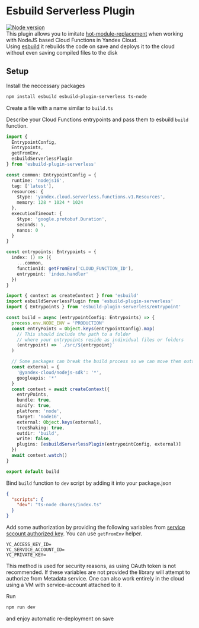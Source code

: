 # Esbuild Serverless Plugin
[![Node version](https://img.shields.io/npm/v/esbuild-plugin-serverless.svg?style=flat)](https://www.npmjs.com/package/esbuild-plugin-serverless) \
This plugin allows you to imitate [hot-module-replacement](https://webpack.js.org/guides/hot-module-replacement/) when working with NodeJS based Cloud Functions in Yandex Cloud. \
Using [esbuild](esbuild.github.io) it rebuilds the code on save and deploys it to the cloud without even saving compiled files to the disk

## Setup
Install the neccessary packages
````bash
npm install esbuild esbuild-plugin-serverless ts-node
````

Create a file with a name similar to `build.ts`

Describe your Cloud Functions entrypoints and pass them to esbuild `build` function.
```typescript
import {
  EntrypointConfig,
  Entrypoints,
  getFromEnv,
  esbuildServerlessPlugin
} from 'esbuild-plugin-serverless'

const common: EntrypointConfig = {
  runtime: 'nodejs16',
  tag: ['latest'],
  resources: {
    $type: 'yandex.cloud.serverless.functions.v1.Resources',
    memory: 128 * 1024 * 1024
  },
  executionTimeout: {
    $type: 'google.protobuf.Duration',
    seconds: 5,
    nanos: 0
  }
}

const entrypoints: Entrypoints = {
  index: () => ({
    ...common,
    functionId: getFromEnv('CLOUD_FUNCTION_ID'),
    entrypoint: 'index.handler'
  })
}

import { context as createContext } from 'esbuild'
import esbuildServerlessPlugin from 'esbuild-plugin-serverless'
import { Entrypoints } from 'esbuild-plugin-serverless/entrypoint'

const build = async (entrypointConfig: Entrypoints) => {
  process.env.NODE_ENV = 'PRODUCTION'
  const entryPoints = Object.keys(entrypointConfig).map(
    // This should include the path to a folder
    // where your entrypoints reside as individual files or folders
    (entrypoint) => `./src/${entrypoint}`
  )

  // Some packages can break the build process so we can move them outside
  const external = {
    '@yandex-cloud/nodejs-sdk': '*',
    googleapis: '*'
  }
  const context = await createContext({
    entryPoints,
    bundle: true,
    minify: true,
    platform: 'node',
    target: 'node16',
    external: Object.keys(external),
    treeShaking: true,
    outdir: 'build',
    write: false,
    plugins: [esbuildServerlessPlugin(entrypointConfig, external)]
  })
  await context.watch()
}

export default build
```

Bind `build` function to `dev` script by adding it into your package.json
```json
{
  "scripts": {
    "dev": "ts-node chores/index.ts"
  }
}
```

Add some authorization by providing the following variables from [service sccount authorized key](https://cloud.yandex.ru/docs/iam/operations/authorized-key/create). You can use `getFromEnv` helper.
```
YC_ACCESS_KEY_ID=
YC_SERVICE_ACCOUNT_ID=
YC_PRIVATE_KEY=
```
This method is used for security reasons, as using OAuth token is not recommended. If these variables are not provided the library will attempt to authorize from Metadata service. One can also work entirely in the cloud using a VM with service-account attached to it.

Run
```bash
npm run dev
```
and enjoy automatic re-deployment on save